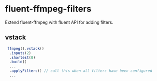 # fluent-ffmpeg-filters
Extend fluent-ffmpeg with fluent API for adding filters.

## vstack

```javascript
 ffmpeg().vstack()
  .inputs(2)
  .shortest(0)
  .build()
  ...
  .applyFilters() // call this when all filters have been configured
  ...
```
